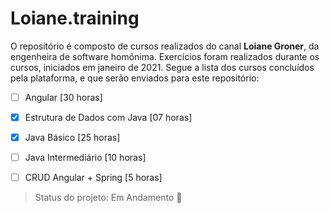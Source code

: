 # Loiane.training

O repositório é composto de cursos realizados do canal **Loiane Groner**, da engenheira de software homônima. 
Exercícios foram realizados durante os cursos, iniciados em janeiro de 2021. Segue a lista dos cursos concluídos pela plataforma, e que serão enviados para este repositório:

- [ ] Angular [30 horas]

- [x] Estrutura de Dados com Java [07 horas]

- [x] Java Básico [25 horas]

- [ ] Java Intermediário [10 horas]

- [ ] CRUD Angular + Spring [5 horas]

> Status do projeto: Em Andamento :pencil:

